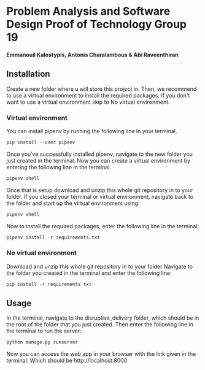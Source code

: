 # Problem Analysis and Software Design Proof of Technology Group 19
#### Emmanouil Kalostypis, Antonis Charalambous & Abi Raveenthiran

## Installation 
Create a new folder where u will store this project in.
Then, we recommend to use a virtual environment to install the required packages.
If you don't want to use a virtual environment skip to No virtual environment.

### Virtual environment
You can install pipenv by running the following line in your terminal.
```python
pip install --user pipenv
```
Once you've successfully installed pipenv, navigate to the new folder you just created in the terminal.
Now you can create a virtual environment by entering the following line in the terminal.
```python
pipenv shell
```
Once that is setup download and unzip this whole git repository in to your folder.
If you closed your terminal or virtual environment, navigate back to the folder and start up the virtual environment using:
```python
pipenv shell
```

Now to install the required packages, enter the following line in the terminal:
```python
pipenv install -r requirements.txt
```

### No virtual environment
Download and unzip this whole git repository in to your folder
Navigate to the folder you created in the terminal and enter the following line:
```python
pip install -r requirements.txt
```

## Usage
In the terminal, navigate to the disruptive_delivery folder, which should be in the root of the folder that you just created.
Then enter the following line in the terminal to run the server:
```python
python manage.py runserver
```

Now you can access the web app in your browser with the link given in the terminal:
Which should be http://localhost:8000
